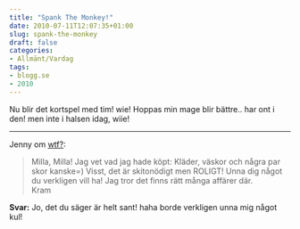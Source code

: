```yaml
---
title: "Spank The Monkey!"
date: 2010-07-11T12:07:35+01:00
slug: spank-the-monkey
draft: false
categories:
- Allmänt/Vardag
tags:
- blogg.se
- 2010
---
```

Nu blir det kortspel med tim! wie! Hoppas min mage blir bättre.. har ont i den! men inte i halsen idag, wiie!  
  

* * *

  
Jenny om [wtf?](http://camillalovgren.blogg.se/2010/july/wtf.html):

> Milla, Milla! Jag vet vad jag hade köpt: Kläder, väskor och några par skor kanske=) Visst, det är skitonödigt men ROLIGT! Unna dig något du verkligen vill ha! Jag tror det finns rätt många affärer där.  
> Kram

  
**Svar:** Jo, det du säger är helt sant! haha borde verkligen unna mig något kul!